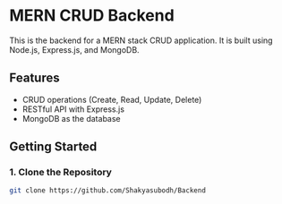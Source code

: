 # MERN CRUD Backend

This is the backend for a MERN stack CRUD application. It is built using Node.js, Express.js, and MongoDB.

## Features


- CRUD operations (Create, Read, Update, Delete)
- RESTful API with Express.js
- MongoDB as the database


## **Getting Started**

### **1. Clone the Repository**
```sh
git clone https://github.com/Shakyasubodh/Backend

